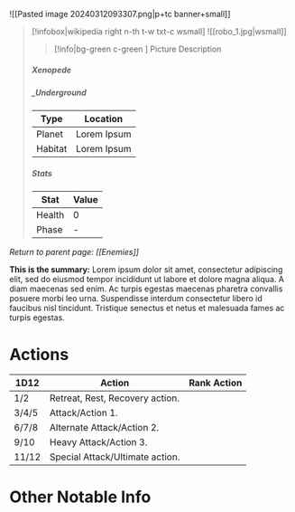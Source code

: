 ![[Pasted image 20240312093307.png|p+tc banner+small]]
> [!infobox|wikipedia right n-th t-w txt-c wsmall]
> ![[robo_1.jpg|wsmall]]
>> [!info|bg-green c-green ] Picture Description
>##### Xenopede
> ##### _Underground
> | Type | Location |
> | ---- | ---- |
> | Planet | Lorem Ipsum |
> | Habitat | Lorem Ipsum |
> ##### *Stats*
> | Stat | Value |
> | ---- | ---- |
> | Health | 0 |
> | Phase | - |

*Return to parent page: [[Enemies]]*

**This is the summary:** Lorem ipsum dolor sit amet, consectetur adipiscing elit, sed do eiusmod tempor incididunt ut labore et dolore magna aliqua. A diam maecenas sed enim. Ac turpis egestas maecenas pharetra convallis posuere morbi leo urna. Suspendisse interdum consectetur libero id faucibus nisl tincidunt. Tristique senectus et netus et malesuada fames ac turpis egestas.
# Actions
| 1D12  | Action                          | Rank Action |
| ----- | ------------------------------- | ----------- |
| 1/2   | Retreat, Rest, Recovery action. |             |
| 3/4/5 | Attack/Action 1.                |             |
| 6/7/8 | Alternate Attack/Action 2.      |             |
| 9/10  | Heavy Attack/Action 3.          |             |
| 11/12 | Special Attack/Ultimate action. |             |
# Other Notable Info